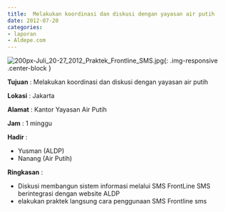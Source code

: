 ```yaml
---
title: 	Melakukan koordinasi dan diskusi dengan yayasan air putih
date: 2012-07-20
categories:
- laporan
- Aldepe.com
---
```

![200px-Juli_20-27_2012_Praktek_Frontline_SMS.jpg](/uploads/200px-Juli_20-27_2012_Praktek_Frontline_SMS.jpg){: .img-responsive .center-block }

**Tujuan** : 	Melakukan koordinasi dan diskusi dengan yayasan air putih

**Lokasi** : Jakarta

**Alamat** : Kantor Yayasan Air Putih

**Jam** : 1 minggu

**Hadir** : 
* Yusman (ALDP)
* Nanang (Air Putih)

**Ringkasan** : 
* Diskusi membangun sistem informasi melalui SMS FrontLine SMS berintegrasi dengan website ALDP
* elakukan praktek langsung cara penggunaan SMS Frontline sms
